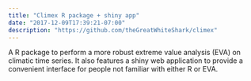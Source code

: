 ```yaml
---
title: "Climex R package + shiny app"
date: "2017-12-09T17:39:21-07:00"
description: "https://github.com/theGreatWhiteShark/climex"
---
```


A R package to perform a more robust extreme value analysis (EVA) on
climatic time series. It also features a shiny web application to
provide a convenient interface for people not familiar with either R
or EVA.
